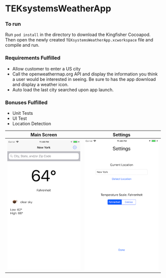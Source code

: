 # TEKsystemsWeatherApp

### To run
Run `pod install` in the directory to download the Kingfisher Cocoapod. Then open the newly created `TEKsystemsWeatherApp.xcworkspace` file and compile and run. 

### Requirements Fulfilled
- Allow customer to enter a US city
- Call the openweathermap.org API and display the information you think a user would be interested in seeing. Be sure to has the app download and display a weather icon.
- Auto load the last city searched upon app launch.

### Bonuses Fulfilled
- Unit Tests
- UI Test
- Location Detection

Main Screen|Settings
---|---
![screenshot](AppScreens/mainview.png)|![screenshot](AppScreens/settingsview.png)
